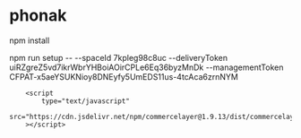 # phonak

npm install

npm run setup -- --spaceId 7kpleg98c8uc --deliveryToken uiRZgreZ5vd7ikrWbrYHBoiAOirCPLe6Eq36byzMnDk --managementToken CFPAT-x5aeYSUKNioy8DNEyfy5UmEDS11us-4tcAca6zrnNYM


 <div
            id="clayer-config"
            data-base-url="https://phonakbutikk.commercelayer.io"
            data-client-id="f431c9b5c7f370e540ae33e61add865d14c32598f52d550f00babe192d84c0f4"
            data-market-id="1333"
            data-country-code="US"
            data-language-code="en"
            data-cart-url="https://example.com/cart"
            data-return-url="https://example.com/return"
            data-privacy-url="https://example.com/privacy"
            data-terms-url="https://example.com/terms"
            data-dev-settings-debug="true"
            data-dev-settings-console="true"
            data-dev-settings-trace="true"
        ></div>
        
        <script
            type="text/javascript"
            src="https://cdn.jsdelivr.net/npm/commercelayer@1.9.13/dist/commercelayer.min.js"
        ></script>

